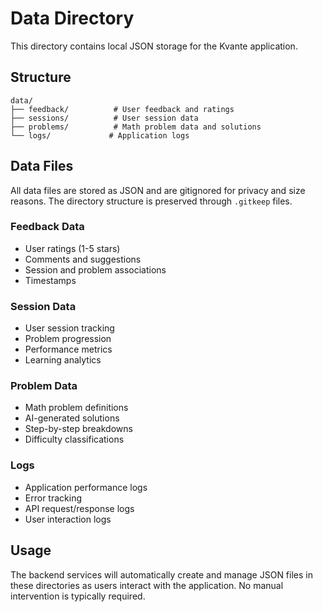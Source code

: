 # Data Directory

This directory contains local JSON storage for the Kvante application.

## Structure

```
data/
├── feedback/          # User feedback and ratings
├── sessions/          # User session data
├── problems/          # Math problem data and solutions
└── logs/             # Application logs
```

## Data Files

All data files are stored as JSON and are gitignored for privacy and size reasons. The directory structure is preserved through `.gitkeep` files.

### Feedback Data
- User ratings (1-5 stars)
- Comments and suggestions
- Session and problem associations
- Timestamps

### Session Data
- User session tracking
- Problem progression
- Performance metrics
- Learning analytics

### Problem Data
- Math problem definitions
- AI-generated solutions
- Step-by-step breakdowns
- Difficulty classifications

### Logs
- Application performance logs
- Error tracking
- API request/response logs
- User interaction logs

## Usage

The backend services will automatically create and manage JSON files in these directories as users interact with the application. No manual intervention is typically required.